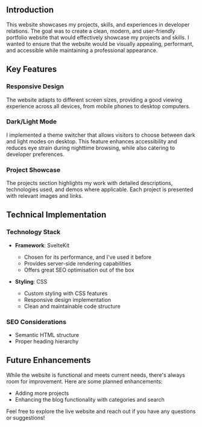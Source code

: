 
## Introduction
This website showcases my projects, skills, and experiences in developer relations. The goal was to create a clean, modern, and user-friendly portfolio website that would effectively showcase my projects and skills. I wanted to ensure that the website would be visually appealing, performant, and accessible while maintaining a professional appearance.

## Key Features
### Responsive Design
The website adapts to different screen sizes, providing a good viewing experience across all devices, from mobile phones to desktop computers.

### Dark/Light Mode
I implemented a theme switcher that allows visitors to choose between dark and light modes on desktop. This feature enhances accessibility and reduces eye strain during nighttime browsing, while also catering to developer preferences.

### Project Showcase
The projects section highlights my work with detailed descriptions, technologies used, and demos where applicable. Each project is presented with relevant images and links.


## Technical Implementation
### Technology Stack
- **Framework**: SvelteKit
  - Chosen for its performance, and I've used it before
  - Provides server-side rendering capabilities
  - Offers great SEO optimisation out of the box

- **Styling**: CSS
  - Custom styling with CSS features
  - Responsive design implementation
  - Clean and maintainable code structure

### SEO Considerations
- Semantic HTML structure
- Proper heading hierarchy


## Future Enhancements
While the website is functional and meets current needs, there's always room for improvement. Here are some planned enhancements:
- Adding more projects
- Enhancing the blog functionality with categories and search

Feel free to explore the live website and reach out if you have any questions or suggestions! 